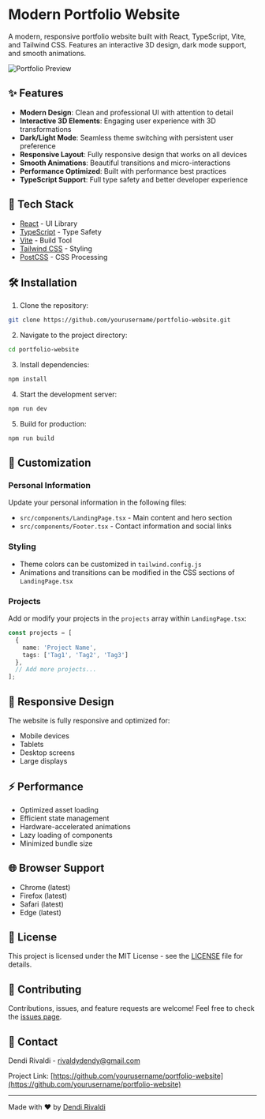 # Modern Portfolio Website

A modern, responsive portfolio website built with React, TypeScript, Vite, and Tailwind CSS. Features an interactive 3D design, dark mode support, and smooth animations.

![Portfolio Preview](preview.png)

## ✨ Features

- **Modern Design**: Clean and professional UI with attention to detail
- **Interactive 3D Elements**: Engaging user experience with 3D transformations
- **Dark/Light Mode**: Seamless theme switching with persistent user preference
- **Responsive Layout**: Fully responsive design that works on all devices
- **Smooth Animations**: Beautiful transitions and micro-interactions
- **Performance Optimized**: Built with performance best practices
- **TypeScript Support**: Full type safety and better developer experience

## 🚀 Tech Stack

- [React](https://reactjs.org/) - UI Library
- [TypeScript](https://www.typescriptlang.org/) - Type Safety
- [Vite](https://vitejs.dev/) - Build Tool
- [Tailwind CSS](https://tailwindcss.com/) - Styling
- [PostCSS](https://postcss.org/) - CSS Processing

## 🛠️ Installation

1. Clone the repository:
```bash
git clone https://github.com/yourusername/portfolio-website.git
```

2. Navigate to the project directory:
```bash
cd portfolio-website
```

3. Install dependencies:
```bash
npm install
```

4. Start the development server:
```bash
npm run dev
```

5. Build for production:
```bash
npm run build
```

## 🎨 Customization

### Personal Information
Update your personal information in the following files:
- `src/components/LandingPage.tsx` - Main content and hero section
- `src/components/Footer.tsx` - Contact information and social links

### Styling
- Theme colors can be customized in `tailwind.config.js`
- Animations and transitions can be modified in the CSS sections of `LandingPage.tsx`

### Projects
Add or modify your projects in the `projects` array within `LandingPage.tsx`:
```typescript
const projects = [
  { 
    name: 'Project Name',
    tags: ['Tag1', 'Tag2', 'Tag3']
  },
  // Add more projects...
];
```

## 📱 Responsive Design

The website is fully responsive and optimized for:
- Mobile devices
- Tablets
- Desktop screens
- Large displays

## ⚡ Performance

- Optimized asset loading
- Efficient state management
- Hardware-accelerated animations
- Lazy loading of components
- Minimized bundle size

## 🌐 Browser Support

- Chrome (latest)
- Firefox (latest)
- Safari (latest)
- Edge (latest)

## 📄 License

This project is licensed under the MIT License - see the [LICENSE](LICENSE) file for details.

## 🤝 Contributing

Contributions, issues, and feature requests are welcome! Feel free to check the [issues page](https://github.com/yourusername/portfolio-website/issues).

## 📧 Contact

Dendi Rivaldi - rivaldydendy@gmail.com

Project Link: [https://github.com/yourusername/portfolio-website](https://github.com/yourusername/portfolio-website)

---
Made with ❤️ by [Dendi Rivaldi](https://github.com/rivaldydendy)
